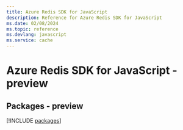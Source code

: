 ```yaml
---
title: Azure Redis SDK for JavaScript
description: Reference for Azure Redis SDK for JavaScript
ms.date: 02/08/2024
ms.topic: reference
ms.devlang: javascript
ms.service: cache
---
```

# Azure Redis SDK for JavaScript - preview
## Packages - preview
[!INCLUDE [packages](redis-index.md)]